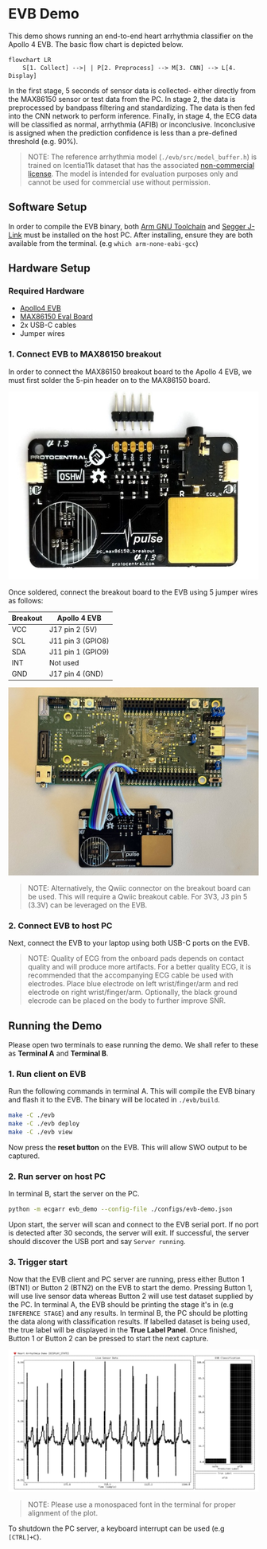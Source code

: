 # EVB Demo

This demo shows running an end-to-end heart arrhythmia classifier on the Apollo 4 EVB. The basic flow chart is depicted below.

```mermaid
flowchart LR
    S[1. Collect] -->| | P[2. Preprocess] --> M[3. CNN] --> L[4. Display]
```

In the first stage, 5 seconds of sensor data is collected- either directly from the MAX86150 sensor or test data from the PC. In stage 2, the data is preprocessed by bandpass filtering and standardizing. The data is then fed into the CNN network to perform inference. Finally, in stage 4, the ECG data will be classified as normal, arrhythmia (AFIB) or inconclusive. Inconclusive is assigned when the prediction confidence is less than a pre-defined threshold (e.g. 90%).

> NOTE: The reference arrhythmia model (`./evb/src/model_buffer.h`) is trained on Icentia11k dataset that has the associated [non-commercial license](https://physionet.org/content/icentia11k-continuous-ecg/1.0/LICENSE.txt). The model is intended for evaluation purposes only and cannot be used for commercial use without permission.

## Software Setup

In order to compile the EVB binary, both [Arm GNU Toolchain](https://developer.arm.com/downloads/-/arm-gnu-toolchain-downloads) and [Segger J-Link](https://www.segger.com/downloads/jlink/) must be installed on the host PC. After installing, ensure they are both available from the terminal. (e.g `which arm-none-eabi-gcc`)

## Hardware Setup

### Required Hardware

* [Apollo4 EVB](https://ambiq.com/apollo4/)
* [MAX86150 Eval Board](https://protocentral.com/product/protocentral-max86150-ppg-and-ecg-breakout-with-qwiic-v2/)
* 2x USB-C cables
* Jumper wires

### 1. Connect EVB to MAX86150 breakout

In order to connect the MAX86150 breakout board to the Apollo 4 EVB, we must first solder the 5-pin header on to the MAX86150 board.

![max86150-5pin-header](./assets/max86150-5pin-header.jpg)

Once soldered, connect the breakout board to the EVB using 5 jumper wires as follows:

| Breakout    | Apollo 4 EVB      |
| ----------- | ----------------- |
| VCC         | J17 pin 2 (5V)    |
| SCL         | J11 pin 3 (GPIO8) |
| SDA         | J11 pin 1 (GPIO9) |
| INT         | Not used          |
| GND         | J17 pin 4 (GND)   |

![max86150-5pin-header](./assets/evb-breakout-conn.jpg)

> NOTE: Alternatively, the Qwiic connector on the breakout board can be used. This will require a Qwiic breakout cable. For 3V3, J3 pin 5 (3.3V) can be leveraged on the EVB.

### 2. Connect EVB to host PC

Next, connect the EVB to your laptop using both USB-C ports on the EVB.

> NOTE: Quality of ECG from the onboard pads depends on contact quality and will produce more artifacts. For a better quality ECG, it is recommended that the accompanying ECG cable be used with electrodes. Place blue electrode on left wrist/finger/arm and red electrode on right wrist/finger/arm. Optionally, the black ground elecrode can be placed on the body to further improve SNR.

## Running the Demo

Please open two terminals to ease running the demo. We shall refer to these as __Terminal A__ and __Terminal B__.

### 1. Run client on EVB

Run the following commands in terminal A. This will compile the EVB binary and flash it to the EVB. The binary will be located in `./evb/build`.

```bash
make -C ./evb
make -C ./evb deploy
make -C ./evb view
```

Now press the __reset button__ on the EVB. This will allow SWO output to be captured.

### 2. Run server on host PC

In terminal B, start the server on the PC.

```bash
python -m ecgarr evb_demo --config-file ./configs/evb-demo.json
```

Upon start, the server will scan and connect to the EVB serial port. If no port is detected after 30 seconds, the server will exit. If successful, the server should discover the USB port and say `Server running`.

### 3. Trigger start

Now that the EVB client and PC server are running, press either Button 1 (BTN1) or Button 2 (BTN2) on the EVB to start the demo. Pressing Button 1, will use live sensor data whereas Button 2 will use test dataset supplied by the PC. In terminal A, the EVB should be printing the stage it's in (e.g `INFERENCE STAGE`) and any results. In terminal B, the PC should be plotting the data along with classification results. If labelled dataset is being used, the true label will be displayed in the __True Label Panel__. Once finished, Button 1 or Button 2 can be pressed to start the next capture.

![evb-demo-plot](./assets/evb-demo-screenshot.svg)

> NOTE: Please use a monospaced font in the terminal for proper alignment of the plot.

To shutdown the PC server, a keyboard interrupt can be used (e.g `[CTRL]+C`).
